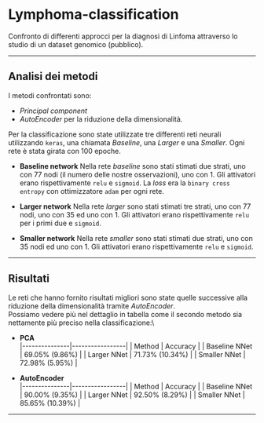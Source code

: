 # Lymphoma-classification

Confronto di differenti approcci per la diagnosi di Linfoma attraverso lo studio di un dataset genomico (pubblico).

---

## Analisi dei metodi
I metodi confrontati sono:
- *Principal component*
- *AutoEncoder*
per la riduzione della dimensionalità. 

Per la classificazione sono state utilizzate tre differenti reti neurali utilizzando `keras`, una chiamata *Baseline*, una *Larger* e una *Smaller*. Ogni rete è stata girata con 100 epoche.

- **Baseline network**
Nella rete *baseline* sono stati stimati due strati, uno con 77 nodi (il numero delle nostre osservazioni), uno con 1. Gli attivatori erano rispettivamente `relu` e `sigmoid`. La *loss* era la `binary cross entropy` con ottimizzatore `adam` per ogni rete.

- **Larger network**
Nella rete *larger* sono stati stimati tre strati, uno con 77 nodi, uno con 35 ed uno con 1. Gli attivatori erano rispettivamente `relu` per i primi due e `sigmoid`. 

- **Smaller network**
Nella rete *smaller* sono stati stimati due strati, uno con 35 nodi ed uno con 1. Gli attivatori erano rispettivamente `relu` e `sigmoid`. 

---

## Risultati
Le reti che hanno fornito risultati migliori sono state quelle successive alla riduzione della dimensionalità tramite *AutoEncoder*.\
Possiamo vedere più nel dettaglio in tabella come il secondo metodo sia nettamente più preciso nella classificazione:\
- **PCA**                          
|---------------|-----------------|
| Method        | Accuracy        |
| Baseline NNet | 69.05% (9.86%)  |
| Larger NNet   | 71.73% (10.34%) |
| Smaller NNet  | 72.98% (5.95%)  |

- **AutoEncoder**                  
|---------------|-----------------|
| Method        | Accuracy        |
| Baseline NNet | 90.00% (9.35%)  |
| Larger NNet   | 92.50% (8.29%)  |
| Smaller NNet  | 85.65% (10.39%) |

---
